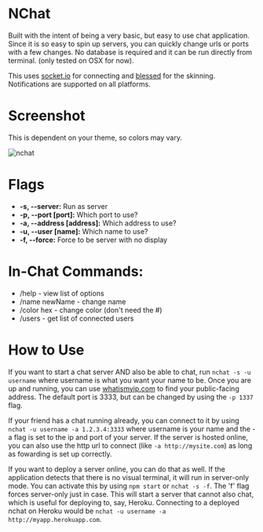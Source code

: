 # NChat

Built with the intent of being a very basic, but easy to use chat application. Since it is so easy to spin up servers, you can quickly change urls or ports with a few changes. No database is required and it can be run directly from terminal. (only tested on OSX for now).

This uses [socket.io](http://socket.io/) for connecting and [blessed](https://github.com/chjj/blessed) for the skinning. Notifications are supported on all platforms.

# Screenshot

This is dependent on your theme, so colors may vary.

![nchat](https://raw.github.com/irrationalistic/nchat/master/images/screenshot.png)

# Flags

* **-s, --server:** Run as server
* **-p, --port [port]:** Which port to use?
* **-a, --address [address]:** Which address to use?
* **-u, --user [name]:** Which name to use?
* **-f, --force:** Force to be server with no display

# In-Chat Commands:

* /help - view list of options
* /name newName - change name
* /color hex - change color (don't need the #)
* /users - get list of connected users

# How to Use

If you want to start a chat server AND also be able to chat, run `nchat -s -u username` where username is what you want your name to be. Once you are up and running, you can use [whatismyip.com](http://www.whatismyip.com/) to find your public-facing address. The default port is 3333, but can be changed by using the `-p 1337` flag.

If your friend has a chat running already, you can connect to it by using `nchat -u username -a 1.2.3.4:3333` where username is your name and the -a flag is set to the ip and port of your server. If the server is hosted online, you can also use the http url to connect (like `-a http://mysite.com`) as long as fowarding is set up correctly.

If you want to deploy a server online, you can do that as well. If the application detects that there is no visual terminal, it will run in server-only mode. You can activate this by using `npm start` or `nchat -s -f`. The 'f' flag forces server-only just in case. This will start a server that cannot also chat, which is useful for deploying to, say, Heroku. Connecting to a deployed nchat on Heroku would be `nchat -u username -a http://myapp.herokuapp.com`.